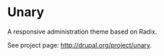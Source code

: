 Unary
===
A responsive administration theme based on Radix.

See project page: http://drupal.org/project/unary.
